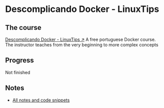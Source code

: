 # Descomplicando Docker - LinuxTips

## The course

[Descomplicando Docker - LinuxTips ↗](https://www.youtube.com/watch?v=Wm99C_f7Kxw&list=PLf-O3X2-mxDn1VpyU2q3fuI6YYeIWp5rR) A free portuguese Docker course. The instructor teaches from the very beginning to more complex concepts

## Progress

Not finished

## Notes

- [All notes and code snippets](./notes.md)
